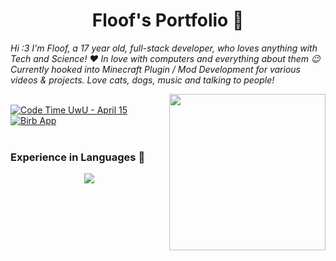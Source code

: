 <div align='center'>
  <h1>Floof's Portfolio 🧡</h1>
</div>

<i> Hi :3 I'm Floof, a 17 year old, full-stack developer, who loves anything with Tech and Science! ❤️ In love with computers and everything about them 😉 Currently hooked into Minecraft Plugin / Mod Development for various videos & projects. Love cats, dogs, music and talking to people! </i>

<img align='right' src="https://cdn.discordapp.com/attachments/870748925571792916/980350874977177620/47d949eaa9f98254f089a898a01e99fd-modified.png" width="250">
<br>
<a href="https://wakatime.com/@15a707f0-e01c-42c8-b5fc-2f82e7b21c7f"><img src="https://wakatime.com/badge/user/15a707f0-e01c-42c8-b5fc-2f82e7b21c7f.svg" alt="Code Time UwU - April 15" /></a>
  <a href="https://twitter.com/intent/follow?screen_name=floo__f">
        <img src="https://img.shields.io/twitter/follow/floo__f?style=social&logo=twitter"
            alt="Birb App"></a>
    </div>
    
<br>
<br>
<div align='left'>
  <h3>Experience in Languages 💙</h3>
</div>
<p align="center">
  <a href="https://skillicons.dev">
    <img src="https://skillicons.dev/icons?i=arduino,bash,c,cpp,discord,bots,eclipse,java,kotlin,mysql,py,pytorch,raspberrypi" />
  </a>
</p>

